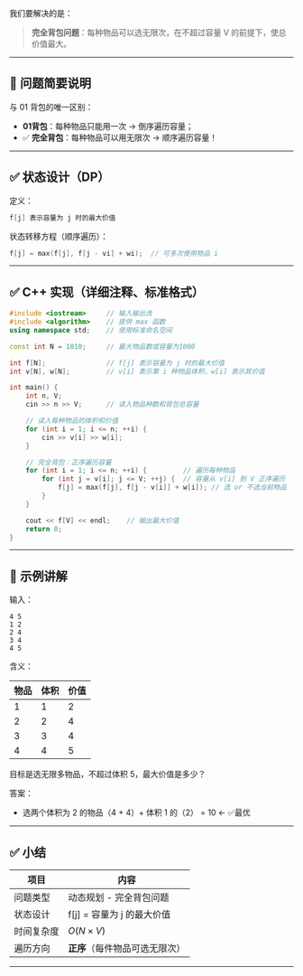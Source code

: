 我们要解决的是：

> **完全背包问题**：每种物品可以选无限次，在不超过容量 V 的前提下，使总价值最大。

---

## 🧠 问题简要说明

与 01 背包的唯一区别：

* **01背包**：每种物品只能用一次 → 倒序遍历容量；
* ✅ **完全背包**：每种物品可以用无限次 → 顺序遍历容量！

---

## ✅ 状态设计（DP）

定义：

```cpp
f[j] 表示容量为 j 时的最大价值
```

状态转移方程（顺序遍历）：

```cpp
f[j] = max(f[j], f[j - vi] + wi);  // 可多次使用物品 i
```

---

## ✅ C++ 实现（详细注释、标准格式）

```cpp
#include <iostream>     // 输入输出流
#include <algorithm>    // 提供 max 函数
using namespace std;    // 使用标准命名空间

const int N = 1010;     // 最大物品数或容量为1000

int f[N];               // f[j] 表示容量为 j 时的最大价值
int v[N], w[N];         // v[i] 表示第 i 种物品体积，w[i] 表示其价值

int main() {
    int n, V;
    cin >> n >> V;      // 读入物品种数和背包总容量

    // 读入每种物品的体积和价值
    for (int i = 1; i <= n; ++i) {
        cin >> v[i] >> w[i];
    }

    // 完全背包：正序遍历容量
    for (int i = 1; i <= n; ++i) {         // 遍历每种物品
        for (int j = v[i]; j <= V; ++j) {  // 容量从 v[i] 到 V 正序遍历
            f[j] = max(f[j], f[j - v[i]] + w[i]); // 选 or 不选当前物品
        }
    }

    cout << f[V] << endl;    // 输出最大价值
    return 0;
}
```

---

## 🔁 示例讲解

输入：

```
4 5
1 2
2 4
3 4
4 5
```

含义：

| 物品 | 体积 | 价值 |
| -- | -- | -- |
| 1  | 1  | 2  |
| 2  | 2  | 4  |
| 3  | 3  | 4  |
| 4  | 4  | 5  |

目标是选无限多物品，不超过体积 5，最大价值是多少？

答案：

* 选两个体积为 2 的物品（4 + 4）+ 体积 1 的（2） = 10 ← ✅最优

---

## ✅ 小结

| 项目    | 内容                  |
| ----- | ------------------- |
| 问题类型  | 动态规划 - 完全背包问题       |
| 状态设计  | f\[j] = 容量为 j 的最大价值 |
| 时间复杂度 | $O(N \times V)$     |
| 遍历方向  | **正序**（每件物品可选无限次）   |

---
